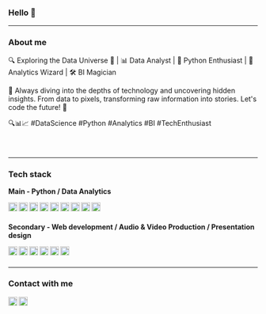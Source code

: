 ### Hello 👋
<hr class="hr-line">


### About me
🔍 Exploring the Data Universe 🌌 | 📊 Data Analyst | 🐍 Python Enthusiast | 🧮 Analytics Wizard | 🛠️ BI Magician

🔬 Always diving into the depths of technology and uncovering hidden insights. From data to pixels, transforming raw information into stories. Let's code the future! 🚀

🔍📊📈 #DataScience #Python #Analytics #BI #TechEnthusiast
#### &nbsp;

<hr class="hr-line">

### Tech stack

**Main - Python / Data Analytics**

<a href="https://www.python.org/">
  <img align="left" alt="Python" width="18px" src="https://cdn.jsdelivr.net/npm/simple-icons@v3/icons/python.svg" />
</a>
<a href="https://jupyter.org/">
  <img align="left" alt="Jupyter" width="18px" src="https://cdn.jsdelivr.net/npm/simple-icons@v3/icons/jupyter.svg" />
</a>
<a href="https://pandas.pydata.org/">
  <img align="left" alt="Pandas" width="18px" src="https://cdn.jsdelivr.net/npm/simple-icons@v3/icons/pandas.svg" />
</a>

<a href="https://www.microsoft.com/sql-server/sql-server-2019">
  <img align="left" alt="MicrosoftSQLServer" width="18px" src="https://cdn.jsdelivr.net/npm/simple-icons@v3/icons/microsoftsqlserver.svg" />
</a>

<a href="https://www.microsoft.com/microsoft-365/excel">
  <img align="left" alt="MicrosoftExcel" width="18px" src="https://cdn.jsdelivr.net/npm/simple-icons@3.13.0/icons/microsoftexcel.svg" />
</a>

<a href="https://powerbi.microsoft.com/">
  <img align="left" alt="PowerBI" width="18px" src="https://cdn.jsdelivr.net/npm/simple-icons@3.13.0/icons/powerbi.svg" />
</a>

<a href="https://code.visualstudio.com/">
  <img align="left" alt="VSCode" width="18px" src="https://cdn.jsdelivr.net/npm/simple-icons@v3/icons/visualstudiocode.svg" />
</a>

<a href="https://www.jetbrains.com/pycharm/">
  <img align="left" alt="PyCharm" width="18px" src="https://cdn.jsdelivr.net/npm/simple-icons@v3/icons/pycharm.svg" />
</a>
<a href="https://www.gnu.org/software/bash/">
  <img align="left" alt="GnuBash" width="18px" src="https://cdn.jsdelivr.net/npm/simple-icons@3.13.0/icons/gnubash.svg" />
</a>

#### &nbsp;

**Secondary - Web development / Audio & Video Production / Presentation design**

<img align="left" alt="HTML" width="18px" src="https://cdn.jsdelivr.net/npm/simple-icons@v3/icons/html5.svg" />

<img align="left" alt="CSS" width="18px" src="https://cdn.jsdelivr.net/npm/simple-icons@v3/icons/css3.svg" />

<a href="https://www.microsoft.com/microsoft-365/powerpoint">
  <img align="left" alt="PowerPoint" width="18px" src="https://cdn.jsdelivr.net/npm/simple-icons@3.13.0/icons/microsoftpowerpoint.svg" />
</a>
<a href="https://www.streamlit.io/">
  <img align="left" alt="Streamlit" width="18px" src="https://cdn.jsdelivr.net/npm/simple-icons@v4/icons/streamlit.svg" />
</a>
<a href="https://www.adobe.com/products/photoshop.html">
  <img align="left" alt="Photoshop" width="18px" src="https://cdn.jsdelivr.net/npm/simple-icons@v3/icons/adobephotoshop.svg" />
</a>
<a href="https://www.adobe.com/products/premiere.html">
  <img align="left" alt="Illustrator" width="18px" src="https://cdn.jsdelivr.net/npm/simple-icons@v3/icons/adobepremierepro.svg" />
</a>

#### &nbsp;

<hr class="hr-line">

### Contact with me

<a href="https://t.me/BalalaikaStar">
  <img align="left" alt="Illustrator" width="18px" src="https://cdns.iconmonstr.com/wp-content/releases/preview/2018/240/iconmonstr-telegram-1.png" />
</a>
<a href="http://qrcoder.ru" target="_blank"><img src="http://qrcoder.ru/code/?https%3A%2F%2Ft.me%2FBalalaikaStar&2&0" width="18px" border="0" title="QR код"></a>

#### &nbsp;

<!--
**Balalaika1/Balalaika1** is a ✨ _special_ ✨ repository because its `README.md` (this file) appears on your GitHub profile.
Here are some ideas to get you started:

- 🔭 I’m currently working on ...
- 🌱 I’m currently learning ...
- 👯 I’m looking to collaborate on ...
- 🤔 I’m looking for help with ...
- 💬 Ask me about ...
- 📫 How to reach me: ...
- 😄 Pronouns: ...
- ⚡ Fun fact: ...
-->
